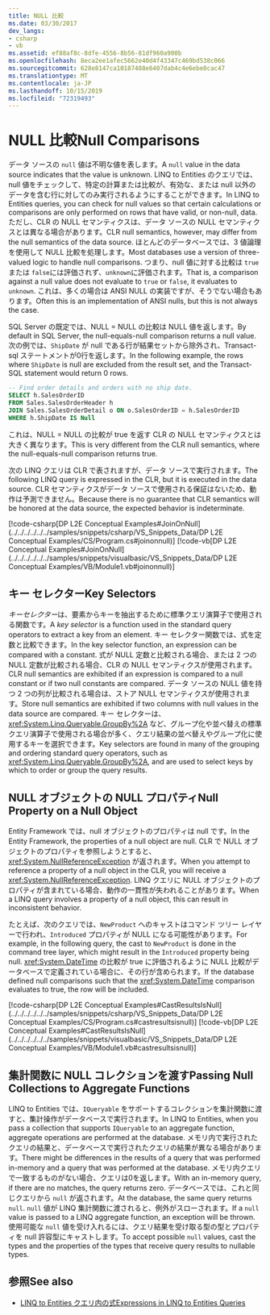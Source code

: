 ```yaml
---
title: NULL 比較
ms.date: 03/30/2017
dev_langs:
- csharp
- vb
ms.assetid: ef88af8c-8dfe-4556-8b56-81df960a900b
ms.openlocfilehash: 8eca2ee1afec5662e40d4f43347c469bd538c066
ms.sourcegitcommit: 628e8147ca10187488e6407dab4c4e6ebe0cac47
ms.translationtype: MT
ms.contentlocale: ja-JP
ms.lasthandoff: 10/15/2019
ms.locfileid: "72319493"
---
```

# <a name="null-comparisons"></a><span data-ttu-id="89a6c-102">NULL 比較</span><span class="sxs-lookup"><span data-stu-id="89a6c-102">Null Comparisons</span></span>
<span data-ttu-id="89a6c-103">データ ソースの `null` 値は不明な値を表します。</span><span class="sxs-lookup"><span data-stu-id="89a6c-103">A `null` value in the data source indicates that the value is unknown.</span></span> <span data-ttu-id="89a6c-104">LINQ to Entities のクエリでは、null 値をチェックして、特定の計算または比較が、有効な、または null 以外のデータを含む行に対してのみ実行されるようにすることができます。</span><span class="sxs-lookup"><span data-stu-id="89a6c-104">In LINQ to Entities queries, you can check for null values so that certain calculations or comparisons are only performed on rows that have valid, or non-null, data.</span></span> <span data-ttu-id="89a6c-105">ただし、CLR の NULL セマンティクスは、データ ソースの NULL セマンティクスとは異なる場合があります。</span><span class="sxs-lookup"><span data-stu-id="89a6c-105">CLR null semantics, however, may differ from the null semantics of the data source.</span></span> <span data-ttu-id="89a6c-106">ほとんどのデータベースでは、3 値論理を使用して NULL 比較を処理します。</span><span class="sxs-lookup"><span data-stu-id="89a6c-106">Most databases use a version of three-valued logic to handle null comparisons.</span></span> <span data-ttu-id="89a6c-107">つまり、null 値に対する比較は `true` または `false`には評価されず、`unknown`に評価されます。</span><span class="sxs-lookup"><span data-stu-id="89a6c-107">That is, a comparison against a null value does not evaluate to `true` or `false`, it evaluates to `unknown`.</span></span> <span data-ttu-id="89a6c-108">これは、多くの場合は ANSI NULL の実装ですが、そうでない場合もあります。</span><span class="sxs-lookup"><span data-stu-id="89a6c-108">Often this is an implementation of ANSI nulls, but this is not always the case.</span></span>  
  
 <span data-ttu-id="89a6c-109">SQL Server の既定では、NULL = NULL の比較は NULL 値を返します。</span><span class="sxs-lookup"><span data-stu-id="89a6c-109">By default in SQL Server, the null-equals-null comparison returns a null value.</span></span> <span data-ttu-id="89a6c-110">次の例では、`ShipDate` が null である行が結果セットから除外され、Transact-sql ステートメントが0行を返します。</span><span class="sxs-lookup"><span data-stu-id="89a6c-110">In the following example, the rows where `ShipDate` is null are excluded from the result set, and the Transact-SQL statement would return 0 rows.</span></span>  
  
```sql  
-- Find order details and orders with no ship date.  
SELECT h.SalesOrderID  
FROM Sales.SalesOrderHeader h  
JOIN Sales.SalesOrderDetail o ON o.SalesOrderID = h.SalesOrderID  
WHERE h.ShipDate IS Null  
```  
  
 <span data-ttu-id="89a6c-111">これは、NULL = NULL の比較が true を返す CLR の NULL セマンティクスとは大きく異なります。</span><span class="sxs-lookup"><span data-stu-id="89a6c-111">This is very different from the CLR null semantics, where the null-equals-null comparison returns true.</span></span>  
  
 <span data-ttu-id="89a6c-112">次の LINQ クエリは CLR で表されますが、データ ソースで実行されます。</span><span class="sxs-lookup"><span data-stu-id="89a6c-112">The following LINQ query is expressed in the CLR, but it is executed in the data source.</span></span> <span data-ttu-id="89a6c-113">CLR セマンティクスがデータ ソースで使用される保証はないため、動作は予測できません。</span><span class="sxs-lookup"><span data-stu-id="89a6c-113">Because there is no guarantee that CLR semantics will be honored at the data source, the expected behavior is indeterminate.</span></span>  
  
 [!code-csharp[DP L2E Conceptual Examples#JoinOnNull](../../../../../../samples/snippets/csharp/VS_Snippets_Data/DP L2E Conceptual Examples/CS/Program.cs#joinonnull)]
 [!code-vb[DP L2E Conceptual Examples#JoinOnNull](../../../../../../samples/snippets/visualbasic/VS_Snippets_Data/DP L2E Conceptual Examples/VB/Module1.vb#joinonnull)]  
  
## <a name="key-selectors"></a><span data-ttu-id="89a6c-114">キー セレクター</span><span class="sxs-lookup"><span data-stu-id="89a6c-114">Key Selectors</span></span>  
 <span data-ttu-id="89a6c-115">*キーセレクター*は、要素からキーを抽出するために標準クエリ演算子で使用される関数です。</span><span class="sxs-lookup"><span data-stu-id="89a6c-115">A *key selector* is a function used in the standard query operators to extract a key from an element.</span></span> <span data-ttu-id="89a6c-116">キー セレクター関数では、式を定数と比較できます。</span><span class="sxs-lookup"><span data-stu-id="89a6c-116">In the key selector function, an expression can be compared with a constant.</span></span> <span data-ttu-id="89a6c-117">式が NULL 定数と比較される場合、または 2 つの NULL 定数が比較される場合、CLR の NULL セマンティクスが使用されます。</span><span class="sxs-lookup"><span data-stu-id="89a6c-117">CLR null semantics are exhibited if an expression is compared to a null constant or if two null constants are compared.</span></span> <span data-ttu-id="89a6c-118">データ ソースの NULL 値を持つ 2 つの列が比較される場合は、ストア NULL セマンティクスが使用されます。</span><span class="sxs-lookup"><span data-stu-id="89a6c-118">Store null semantics are exhibited if two columns with null values in the data source are compared.</span></span> <span data-ttu-id="89a6c-119">キー セレクターは、<xref:System.Linq.Queryable.GroupBy%2A> など、グループ化や並べ替えの標準クエリ演算子で使用される場合が多く、クエリ結果の並べ替えやグループ化に使用するキーを選択できます。</span><span class="sxs-lookup"><span data-stu-id="89a6c-119">Key selectors are found in many of the grouping and ordering standard query operators, such as <xref:System.Linq.Queryable.GroupBy%2A>, and are used to select keys by which to order or group the query results.</span></span>  
  
## <a name="null-property-on-a-null-object"></a><span data-ttu-id="89a6c-120">NULL オブジェクトの NULL プロパティ</span><span class="sxs-lookup"><span data-stu-id="89a6c-120">Null Property on a Null Object</span></span>  
 <span data-ttu-id="89a6c-121">Entity Framework では、null オブジェクトのプロパティは null です。</span><span class="sxs-lookup"><span data-stu-id="89a6c-121">In the Entity Framework, the properties of a null object are null.</span></span> <span data-ttu-id="89a6c-122">CLR で NULL オブジェクトのプロパティを参照しようとすると、<xref:System.NullReferenceException> が返されます。</span><span class="sxs-lookup"><span data-stu-id="89a6c-122">When you attempt to reference a property of a null object in the CLR, you will receive a <xref:System.NullReferenceException>.</span></span> <span data-ttu-id="89a6c-123">LINQ クエリに NULL オブジェクトのプロパティが含まれている場合、動作の一貫性が失われることがあります。</span><span class="sxs-lookup"><span data-stu-id="89a6c-123">When a LINQ query involves a property of a null object, this can result in inconsistent behavior.</span></span>  
  
 <span data-ttu-id="89a6c-124">たとえば、次のクエリでは、`NewProduct` へのキャストはコマンド ツリー レイヤーで行われ、`Introduced` プロパティが NULL になる可能性があります。</span><span class="sxs-lookup"><span data-stu-id="89a6c-124">For example, in the following query, the cast to `NewProduct` is done in the command tree layer, which might result in the `Introduced` property being null.</span></span> <span data-ttu-id="89a6c-125"><xref:System.DateTime> の比較が true に評価されるように NULL 比較がデータベースで定義されている場合に、その行が含められます。</span><span class="sxs-lookup"><span data-stu-id="89a6c-125">If the database defined null comparisons such that the <xref:System.DateTime> comparison evaluates to true, the row will be included.</span></span>  
  
 [!code-csharp[DP L2E Conceptual Examples#CastResultsIsNull](../../../../../../samples/snippets/csharp/VS_Snippets_Data/DP L2E Conceptual Examples/CS/Program.cs#castresultsisnull)]
 [!code-vb[DP L2E Conceptual Examples#CastResultsIsNull](../../../../../../samples/snippets/visualbasic/VS_Snippets_Data/DP L2E Conceptual Examples/VB/Module1.vb#castresultsisnull)]  
  
## <a name="passing-null-collections-to-aggregate-functions"></a><span data-ttu-id="89a6c-126">集計関数に NULL コレクションを渡す</span><span class="sxs-lookup"><span data-stu-id="89a6c-126">Passing Null Collections to Aggregate Functions</span></span>  
 <span data-ttu-id="89a6c-127">LINQ to Entities では、`IQueryable` をサポートするコレクションを集計関数に渡すと、集計操作がデータベースで実行されます。</span><span class="sxs-lookup"><span data-stu-id="89a6c-127">In LINQ to Entities, when you pass a collection that supports `IQueryable` to an aggregate function, aggregate operations are performed at the database.</span></span> <span data-ttu-id="89a6c-128">メモリ内で実行されたクエリの結果と、データベースで実行されたクエリの結果が異なる場合があります。</span><span class="sxs-lookup"><span data-stu-id="89a6c-128">There might be differences in the results of a query that was performed in-memory and a query that was performed at the database.</span></span> <span data-ttu-id="89a6c-129">メモリ内クエリで一致するものがない場合、クエリは0を返します。</span><span class="sxs-lookup"><span data-stu-id="89a6c-129">With an in-memory query, if there are no matches, the query returns zero.</span></span> <span data-ttu-id="89a6c-130">データベースでは、これと同じクエリから `null` が返されます。</span><span class="sxs-lookup"><span data-stu-id="89a6c-130">At the database, the same query returns `null`.</span></span> <span data-ttu-id="89a6c-131">`null` 値が LINQ 集計関数に渡されると、例外がスローされます。</span><span class="sxs-lookup"><span data-stu-id="89a6c-131">If a `null` value is passed to a LINQ aggregate function, an exception will be thrown.</span></span> <span data-ttu-id="89a6c-132">使用可能な `null` 値を受け入れるには、クエリ結果を受け取る型の型とプロパティを null 許容型にキャストします。</span><span class="sxs-lookup"><span data-stu-id="89a6c-132">To accept possible `null` values, cast the types and the properties of the types that receive query results to nullable types.</span></span>  
  
## <a name="see-also"></a><span data-ttu-id="89a6c-133">参照</span><span class="sxs-lookup"><span data-stu-id="89a6c-133">See also</span></span>

- [<span data-ttu-id="89a6c-134">LINQ to Entities クエリ内の式</span><span class="sxs-lookup"><span data-stu-id="89a6c-134">Expressions in LINQ to Entities Queries</span></span>](expressions-in-linq-to-entities-queries.md)

